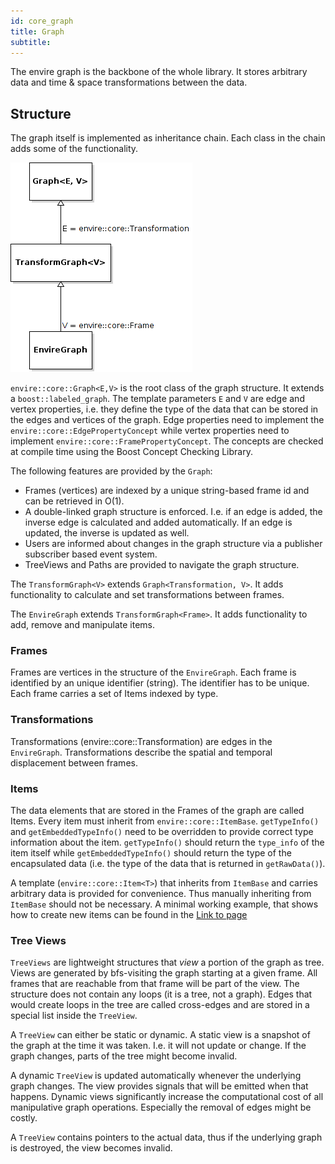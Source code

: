 ```yaml
---
id: core_graph
title: Graph
subtitle:
---
```


The envire graph is the backbone of the whole library. It stores arbitrary data
and time & space transformations between the data.

## Structure
The graph itself is implemented as inheritance chain. Each class in the chain
adds some of the functionality.

![graphuml](https://raw.githubusercontent.com/envire/envire.github.io/master/images/docs/graph/envire_core_graph_inherit.png)


``envire::core::Graph<E,V>`` is the root class of the graph structure. It extends
a ``boost::labeled_graph``. The template parameters ``E`` and ``V`` are edge and
vertex properties, i.e. they define the type of the data that can be stored
in the edges and vertices of the graph. Edge properties need to implement the ``envire::core::EdgePropertyConcept`` while vertex properties need to implement ``envire::core::FramePropertyConcept``. The concepts are checked at compile time
 using the Boost Concept Checking Library.

 The following features are provided by
the ``Graph``:

* Frames (vertices) are indexed by a unique string-based frame id and can be
retrieved in O(1).
* A double-linked graph structure is enforced. I.e. if an edge is added, the
  inverse edge is calculated and added automatically. If an edge is updated,
  the inverse is updated as well.
* Users are informed about changes in the graph structure via a publisher
  subscriber based event system.
* TreeViews and Paths are provided to navigate the graph structure.


The ``TransformGraph<V>`` extends ``Graph<Transformation, V>``. It adds functionality
to calculate and set transformations between frames.

The ``EnvireGraph`` extends ``TransformGraph<Frame>``. It adds functionality to
add, remove and manipulate items.


### Frames
Frames are vertices in the structure of the ``EnvireGraph``. Each frame is
identified by an unique identifier (string). The identifier has to be unique.
Each frame carries a set of Items indexed by type.

### Transformations
Transformations (envire::core::Transformation) are edges in the ``EnvireGraph``.
Transformations describe the spatial and temporal displacement between frames.

### Items
The data elements that are stored in the Frames of the graph are called Items.
Every item must inherit from `envire::core::ItemBase`. `getTypeInfo()`
and `getEmbeddedTypeInfo()` need to be overridden to provide correct type information
about the item. `getTypeInfo()` should return the `type_info` of the item itself
while `getEmbeddedTypeInfo()` should return the type of the encapsulated data (i.e.
the type of the data that is returned in `getRawData()`).

A template (`envire::core::Item<T>`) that inherits from `ItemBase` and carries
arbitrary data is provided for convenience. Thus manually inheriting from `ItemBase`
should not be necessary. A minimal working example, that shows how to create
new items can be found in the [Link to page]({{site.baseurl}}/tutorials/tutorial_basic_envire_graph_create_new_items.html)




### Tree Views
``TreeViews`` are lightweight structures that *view* a portion of the graph as tree.
Views are generated by bfs-visiting the graph starting at a given frame.
All frames that are reachable from that frame will be part of the view. The structure
does not contain any loops (it is a tree, not a graph). Edges that would create
loops in the tree are called cross-edges and are stored in a special list inside
the ``TreeView``.

A ``TreeView`` can either be static or dynamic. A static view is a snapshot of the
graph at the time it was taken. I.e. it will not update or change. If the graph changes,
parts of the tree might become invalid.

A dynamic ``TreeView`` is updated automatically whenever the underlying graph changes.
The view provides signals that will be emitted when that happens. Dynamic views
significantly increase the computational cost of all manipulative graph operations.
Especially the removal of edges might be costly.

A ``TreeView`` contains pointers to the actual data, thus if the underlying graph
is destroyed, the view becomes invalid.
